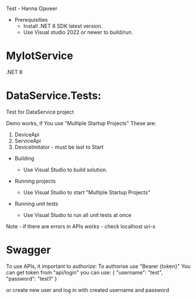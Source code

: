 Test - Hanna Ojaveer

* Prerequisities
    * Install .NET 8 SDK latest version.
    * Use Visual studio 2022 or newer to build/run.

# MyIotService
.NET 8

# DataService.Tests:
Test for DataService project

Demo works, if You use "Multiple Startup Projects"
These are:
1) DeviceApi
2) ServiceApi
3) DeviceImitator - must be last to Start

* Building
    * Use Visual Studio to build solution.

* Running projects
    * Use Visual Studio to start "Multiple Startup Projects"

* Running unit tests
    * Use Visual Studio to run all unit tests at once

 Note - if there are errors in APIs works - check localhost uri-s

# Swagger  
To use APIs, it important to authorize:
To authorise use "Bearer {token}"
You can get token from "api/login"
you can use:
{
  "username": "test",
  "password": "test1"
}

or create new user and log in with created username and password